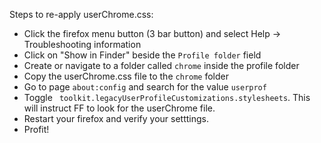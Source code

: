 Steps to re-apply userChrome.css:

* Click the firefox menu button (3 bar button) and select Help -> Troubleshooting information
* Click on "Show in Finder" beside the `Profile folder` field
* Create or navigate to a folder called `chrome` inside the profile folder
* Copy the userChrome.css file to the `chrome` folder
* Go to page `about:config` and search for the value `userprof`
* Toggle ` toolkit.legacyUserProfileCustomizations.stylesheets`. This will instruct FF to look for the userChrome file.
* Restart your firefox and verify your setttings.
* Profit!
